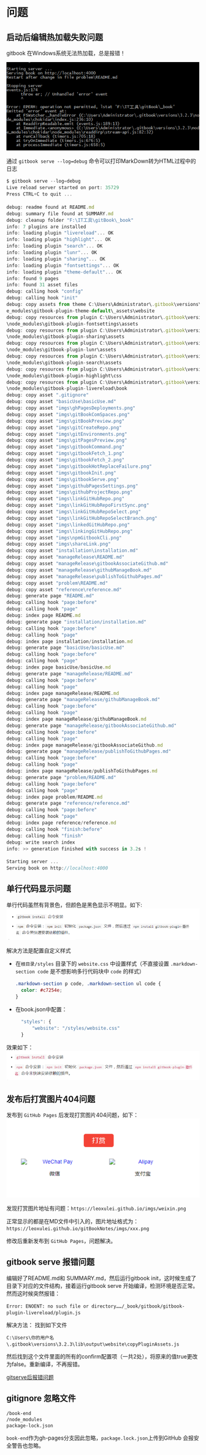 <!--
 * @Author: xulei
 * @Date: 2020-07-26 22:34:10
 * @LastEditors: xulei
 * @LastEditTime: 2020-08-09 16:06:07
 * @FilePath: \gitBook\other\problem.md
--> 
# 问题

## 启动后编辑热加载失败问题
gitbook 在Windows系统无法热加载，总是报错！

![gitbookHotReplaceFailure](/imgs/gitbookHotReplaceFailure.png)

通过 `gitbook serve --log=debug` 命令可以打印MarkDown转为HTML过程中的日志

```js
$ gitbook serve --log=debug
Live reload server started on port: 35729
Press CTRL+C to quit ...

debug: readme found at README.md
debug: summary file found at SUMMARY.md
debug: cleanup folder "F:\IT工具\gitBook\_book"
info: 7 plugins are installed
info: loading plugin "livereload"... OK
info: loading plugin "highlight"... OK
info: loading plugin "search"... OK
info: loading plugin "lunr"... OK
info: loading plugin "sharing"... OK
info: loading plugin "fontsettings"... OK
info: loading plugin "theme-default"... OK
info: found 9 pages
info: found 31 asset files
debug: calling hook "config"
debug: calling hook "init"
debug: copy assets from theme C:\Users\Administrator\.gitbook\versions\3.2.3\nod
e_modules\gitbook-plugin-theme-default\_assets\website
debug: copy resources from plugin C:\Users\Administrator\.gitbook\versions\3.2.3
\node_modules\gitbook-plugin-fontsettings\assets
debug: copy resources from plugin C:\Users\Administrator\.gitbook\versions\3.2.3
\node_modules\gitbook-plugin-sharing\assets
debug: copy resources from plugin C:\Users\Administrator\.gitbook\versions\3.2.3
\node_modules\gitbook-plugin-lunr\assets
debug: copy resources from plugin C:\Users\Administrator\.gitbook\versions\3.2.3
\node_modules\gitbook-plugin-search\assets
debug: copy resources from plugin C:\Users\Administrator\.gitbook\versions\3.2.3
\node_modules\gitbook-plugin-highlight\css
debug: copy resources from plugin C:\Users\Administrator\.gitbook\versions\3.2.3
\node_modules\gitbook-plugin-livereload\book
debug: copy asset ".gitignore"
debug: copy asset "basicUse\basicUse.md"
debug: copy asset "imgs\ghPagesDeployments.png"
debug: copy asset "imgs\gitBookComSpaces.png"
debug: copy asset "imgs\gitBookPreview.png"
debug: copy asset "imgs\gitCreateRepo.png"
debug: copy asset "imgs\gitEnvironments.png"
debug: copy asset "imgs\gitPagesPreview.png"
debug: copy asset "imgs\gitbookCommand.png"
debug: copy asset "imgs\gitbookFetch_1.png"
debug: copy asset "imgs\gitbookFetch_2.png"
debug: copy asset "imgs\gitbookHotReplaceFailure.png"
debug: copy asset "imgs\gitbookInit.png"
debug: copy asset "imgs\gitbookServe.png"
debug: copy asset "imgs\githubPagesSettings.png"
debug: copy asset "imgs\githubProjectRepo.png"
debug: copy asset "imgs\linkGitHubRepo.png"
debug: copy asset "imgs\linkGitHubRepoFirstSync.png"
debug: copy asset "imgs\linkGitHubRepoSelect.png"
debug: copy asset "imgs\linkGitHubRepoSelectBranch.png"
debug: copy asset "imgs\linkedGitHubRepo.png"
debug: copy asset "imgs\linkingGitHubRepo.png"
debug: copy asset "imgs\npmGitbookCli.png"
debug: copy asset "imgs\shareLink.png"
debug: copy asset "installation\installation.md"
debug: copy asset "manageRelease\README.md"
debug: copy asset "manageRelease\gitbookAssociateGithub.md"
debug: copy asset "manageRelease\githubManageBook.md"
debug: copy asset "manageRelease\publishToGithubPages.md"
debug: copy asset "problem\README.md"
debug: copy asset "reference\reference.md"
debug: generate page "README.md"
debug: calling hook "page:before"
debug: calling hook "page"
debug: index page README.md
debug: generate page "installation/installation.md"
debug: calling hook "page:before"
debug: calling hook "page"
debug: index page installation/installation.md
debug: generate page "basicUse/basicUse.md"
debug: calling hook "page:before"
debug: calling hook "page"
debug: index page basicUse/basicUse.md
debug: generate page "manageRelease/README.md"
debug: calling hook "page:before"
debug: calling hook "page"
debug: index page manageRelease/README.md
debug: generate page "manageRelease/githubManageBook.md"
debug: calling hook "page:before"
debug: calling hook "page"
debug: index page manageRelease/githubManageBook.md
debug: generate page "manageRelease/gitbookAssociateGithub.md"
debug: calling hook "page:before"
debug: calling hook "page"
debug: index page manageRelease/gitbookAssociateGithub.md
debug: generate page "manageRelease/publishToGithubPages.md"
debug: calling hook "page:before"
debug: calling hook "page"
debug: index page manageRelease/publishToGithubPages.md
debug: generate page "problem/README.md"
debug: calling hook "page:before"
debug: calling hook "page"
debug: index page problem/README.md
debug: generate page "reference/reference.md"
debug: calling hook "page:before"
debug: calling hook "page"
debug: index page reference/reference.md
debug: calling hook "finish:before"
debug: calling hook "finish"
debug: write search index
info: >> generation finished with success in 3.2s !

Starting server ...
Serving book on http://localhost:4000
```

## 单行代码显示问题
单行代码虽然有背景色，但颜色是黑色显示不明显。如下:
![problemCodeStyle](/imgs/problemCodeStyle.png)

解决方法是配置自定义样式
  * 在`根目录/styles` 目录下的 `website.css` 中设置样式（不直接设置 `.markdown-section code` 是不想影响多行代码块中 `code` 的样式）

    ```css
    .markdown-section p code, .markdown-section ul code {
      color: #c7254e;
    }
    ```
  * 在book.json中配置：
    ```js
      "styles": {
          "website": "/styles/website.css"
      }
    ```
    
效果如下：
![problemCodeStyleResolved](/imgs/problemCodeStyleResolved.png)

## 发布后打赏图片404问题
发布到 `GitHub Pages` 后发现打赏图片404问题，如下：
![gitBookPluginDonateImgProblem](/imgs/gitBookPluginDonateImgProblem.png)

发现打赏图片地址有问题：`https://leoxulei.github.io/imgs/weixin.png`

正常显示的都是在MD文件中引入的，图片地址格式为：`https://leoxulei.github.io/gitBookNotes/imgs/xxx.png`

修改后重新发布到 `GitHub Pages`，问题解决。

## gitbook serve 报错问题
编辑好了README.md和 SUMMARY.md，然后运行gitbook init，这时候生成了目录下对应的文件结构，接着运行gitbook serve 开始编译，检测环境是否正常。 然而这时候突然报错：

`Error: ENOENT: no such file or directory……/_book/gitbook/gitbook-plugin-livereload/plugin.js`

解决方法：
找到如下文件

`C:\Users\你的用户名\.gitbook\versions\3.2.3\lib\output\website\copyPluginAssets.js`

然后找到这个文件里面的所有的confirm配置项（一共2处），将原来的值true更改为false。重新编译，不再报错。

[gitserve后报错问题](https://www.cnblogs.com/liuting-1204/p/12742830.html)

## gitignore 忽略文件
```
/book-end
/node_modules
package-lock.json
```
`book-end`作为gh-pages分支因此忽略，`package.lock.json`上传到GitHub 会报安全警告也忽略。
